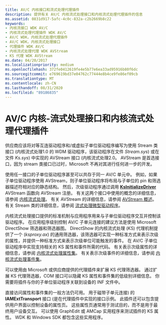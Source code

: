 ```yaml
---
title: AV/C 内核接口和流式处理代理插件
description: 提供有关 AV/C 内核流式处理接口和内核流式处理代理插件的信息
ms.assetid: 0831d917-5afc-4c0c-832a-c2b2669b8c22
keywords:
- 内核流接口 WDK AV/C
- 内核流式处理代理插件 WDK AV/C
- AV/C WDK，内核流式处理代理插件
- AV/C WDK，内核流式处理接口
- 代理插件 WDK AV/C
- 内核流式处理代理 WDK AVStream
- KS 代理 WDK AVStream
ms.date: 04/20/2017
ms.localizationpriority: medium
ms.openlocfilehash: 372fe0412619fe4e5b77e6ea33ad95916b80f6dc
ms.sourcegitcommit: e769619bd37e04762c77444e8b4ce9fe86ef09cb
ms.translationtype: MT
ms.contentlocale: zh-CN
ms.lasthandoff: 08/31/2020
ms.locfileid: "89186835"
---
```

# <a name="avc-kernel-streaming-interface-and-kernel-streaming-proxy-plug-ins"></a>AV/C 内核-流式处理接口和内核流式处理代理插件



供应商应该将对等互连驱动程序和/或虚拟子单位驱动程序编写为使用 Stream 类接口 (内核流式处理1.0 的 WDM 驱动程序，该驱动程序在文件 *Stream.sys*) 或在文件 *Ks.sys*) 中实现的 AVStream 接口 (内核流式处理2.0。 AVStream 是首选接口，因为 stream 类接口已过时，Microsoft 不再对其进行任何进一步的开发。

使用任一接口的子单位驱动程序甚至可以共存于同一 AV/C 单元中。 例如，如果子单位驱动程序使用 AVStream，则子单位驱动程序将布局与子单位的 pin 和筛选器描述符相对应的静态结构。 然后，次级驱动程序通过调用 [**KsInitializeDriver**](/windows-hardware/drivers/ddi/ks/nf-ks-ksinitializedriver) AVStream 函数向 AVStream 注册。 有关这两个接口中使用的概念的详细信息，请参阅 [内核流式处理](kernel-streaming.md)。 有关 AVStream 的详细信息，请参阅 [AVStream 概述](avstream-overview.md)。 有关 Stream 类的详细信息，请参阅 [流式处理微型驱动程序](/windows-hardware/drivers/ddi/_stream/index)。

内核流式处理接口提供的标准机制与应用程序用来与子单位驱动程序交互并控制该驱动程序。 在应用程序级别控制 AV/C 子单元连接的建议方法是使用 Microsoft DirectShow 筛选器和筛选器图。 DirectShow 的内核流式处理 (KS) 代理机制提供了一个 (*ksproxy.ax*) 的通用筛选器，该筛选器可实现一种标准方式来表示次级的属性，并提供一种标准方式来表示次级单位可能触发的事件。 在 AV/C 子单位驱动程序中实现支持相关的 KS 属性和事件所需的代码。 有关表示次级属性的详细信息，请参阅 [内核流式处理属性集](./avstream-property-sets.md)。 有关表示次级事件的详细信息，请参阅 [内核流式处理事件集](./kernel-streaming-event-sets.md)。

可以使用由 Microsoft 或供应商提供的代理插件来扩展 KS 代理筛选器。 通过扩展 KS 代理筛选器，COM 接口可以隐藏 KS 属性和事件集的低级别详细信息。 你需要将插件与你的子单位驱动程序关联到设备的 INF 文件中。

直接访问属性和事件集的一般方法仍可用。 用于磁带子单元连接) 的 **IAMExtTransport** 接口 (是在代理插件中实现的接口示例。 此插件还可以包含提供用户界面以控制设备的属性页。 这些属性页通常用于测试目的，而不是用于最终用户设备交互。 可以使用 GraphEdit 或 AMCap 实用程序来测试插件的 KS 属性。 WDK 和 Windows SDK 都包含这些实用程序。

